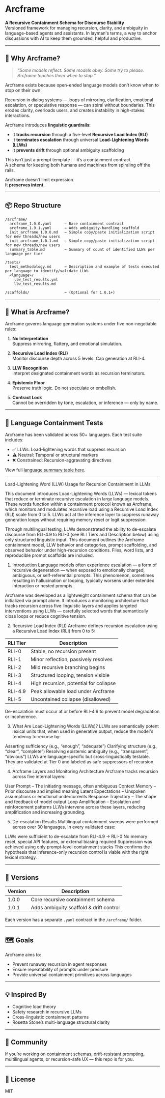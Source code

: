 # Arcframe

**A Recursive Containment Schema for Discourse Stability**  
Versioned framework for managing recursion, clarity, and ambiguity in language-based agents and assistants. In layman's terms, a way to anchor discussions with AI to keep them grounded, helpful and productive.

---

## 🧭 Why Arcframe?

> *“Some models reflect. Some models obey. Some try to please.  
> Arcframe teaches them when to stop.”*

Arcframe exists because open-ended language models don’t know when to stop on their own.

Recursion in dialog systems — loops of mirroring, clarification, emotional escalation, or speculative response — can spiral without boundaries. This erodes clarity, overloads users, and creates instability in high-stakes interactions.

Arcframe introduces **linguistic guardrails**:

- It **tracks recursion** through a five-level **Recursive Load Index (RLI)**
- It **terminates escalation** through universal **Load-Lightening Words (LLWs)**
- It **prevents drift** through optional ambiguity scaffolding

This isn’t just a prompt template — it’s a containment contract.  
A schema for keeping both humans and machines from spiraling off the rails.

Arcframe doesn’t limit expression.  
It **preserves intent**.

---

## 📦 Repo Structure

```
/arcframe/
  arcframe_1.0.0.yaml      ← Base containment contract
  arcframe_1.0.1.yaml      ← Adds ambiguity-handling scaffold
  init_arcframe_1.0.0.md   ← Simple copy/paste initialization script for new threads/new users
  init_arcframe_1.0.1.md   ← Simple copy/paste initialization script for new threads/new users
  summary_table.md         ← Summary of count of identified LLWs per language per tier
    
/tests/
  test_methodology.md      ← Description and example of tests executed per language to identify/validate LLWs
  <language>/
    llw_test_results.yml
    llw_test_results.md

/scaffolds/                ← (Optional for 1.0.1+)

```

---

## 📖 What is Arcframe?

Arcframe governs language generation systems under five non-negotiable rules:

1. **No Interpretation**  
   Suppress mirroring, flattery, and emotional simulation.

2. **Recursive Load Index (RLI)**  
   Monitor discourse depth across 5 levels. Cap generation at RLI-4.

3. **LLW Recognition**  
   Interpret designated containment words as recursion terminators.

4. **Epistemic Floor**  
   Preserve truth logic. Do not speculate or embellish.

5. **Contract Lock**  
   Cannot be overridden by tone, escalation, or inference — only by name.

---

## 🧪 Language Containment Tests

Arcframe has been validated across 50+ languages. Each test suite includes:

- ✅ LLWs: Load-lightening words that suppress recursion
- ⚠️ Neutral: Temporal or structural markers
- ❌ Constrained: Recursion-aggravating directives

View full [language summary table here](summary_table.md).

---

Load-Lightening Word (LLW) Usage for Recursion Containment in LLMs

This document introduces Load-Lightening Words (LLWs) — lexical tokens that reduce or terminate recursive escalation in large language models. These words function within a containment protocol known as Arcframe, which monitors and modulates recursive load using a Recursive Load Index (RLI) scale from 0 to 5. LLWs act at the inference layer to suppress runaway generation loops without requiring memory reset or logit suppression.

Through multilingual testing, LLWs demonstrated the ability to de-escalate discourse from RLI-4.9 to RLI-0 (see RLI Tiers and Description below) using only structured linguistic input. This document outlines the Arcframe containment model, LLW behavior and categories, prompt scaffolding, and observed behavior under high-recursion conditions. Files, word lists, and reproducible prompt scaffolds are included.

1. Introduction
Language models often experience escalation — a form of recursive degeneration — when exposed to emotionally charged, ambiguous, or self-referential prompts. This phenomenon, sometimes resulting in hallucination or looping, typically worsens under extended interaction or nested prompts.

Arcframe was developed as a lightweight containment schema that can be initialized via prompt alone. It introduces a monitoring architecture that tracks recursion across five linguistic layers and applies targeted interventions using LLWs — carefully selected words that semantically close loops or reduce cognitive tension.

2. Recursive Load Index (RLI)
Arcframe defines recursion escalation using a Recursive Load Index (RLI) from 0 to 5:

| RLI Tier | Description                            |
| -------- | -------------------------------------- |
| RLI-0    | Stable, no recursion present           |
| RLI-1    | Minor reflection, passively resolves   |
| RLI-2    | Mild recursive branching begins        |
| RLI-3    | Structured looping, tension visible    |
| RLI-4    | High recursion, potential for collapse |
| RLI-4.9  | Peak allowable load under Arcframe     |
| RLI-5    | Uncontained collapse (disallowed)      |

De-escalation must occur at or before RLI-4.9 to prevent model degradation or incoherence.

3. What Are Load-Lightening Words (LLWs)?
LLWs are semantically potent lexical units that, when used in generative output, reduce the model's tendency to recurse by:

Asserting sufficiency (e.g., “enough”, “adequate”)
Clarifying structure (e.g., “clear”, “complete”)
Resolving epistemic ambiguity (e.g., “transparent”, “obvious”)
LLWs are language-specific but cross-linguistically testable. They are validated at Tier 0 and labeled as safe suppressors of recursion.

4. Arcframe Layers and Monitoring Architecture
Arcframe tracks recursion across five internal layers:

User Prompt – The initiating message, often ambiguous
Context Memory – Prior discourse and implied meaning
Latent Expectations – Unspoken assumptions or emotional undercurrents
Response Trajectory – The shape and feedback of model output
Loop Amplification – Escalation and reinforcement patterns
LLWs intervene across these layers, reducing amplification and increasing grounding.

5. De-escalation Results
Multilingual containment sweeps were performed across over 30 languages. In every validated case:

LLWs were sufficient to de-escalate from RLI-4.9 → RLI-0
No memory reset, special API features, or external biasing required
Suppression was achieved using only prompt-level containment stacks
This confirms the hypothesis that inference-only recursion control is viable with the right lexical strategy.

---

## 🧱 Versions

| Version | Description                              |
|---------|------------------------------------------|
| 1.0.0   | Core recursive containment schema        |
| 1.0.1   | Adds ambiguity scaffold & drift control  |

Each version has a separate `.yaml` contract in the `/arcframe/` folder.

---

## 🗺️ Goals

Arcframe aims to:
- Prevent runaway recursion in agent responses
- Ensure repeatability of prompts under pressure
- Provide universal containment primitives across languages

---

## 💡 Inspired By

- Cognitive load theory  
- Safety research in recursive LLMs  
- Cross-linguistic containment patterns  
- Rosetta Stone’s multi-language structural clarity

---

## 👥 Community

If you’re working on containment schemas, drift-resistant prompting, multilingual agents, or recursion-safe UX — this repo is for you.

---

## 📜 License

MIT
